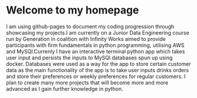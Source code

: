 # Welcome to my homepage

I am using github-pages to document my coding progression through showcasing my projects.I am currently on a Junior Data Engineering course run by Generation in coalition with Infinity Works aimed to provide participants with firm fundamentals in python programming, utilising AWS and MySQl.Currenly I have an interactive terminal python app which takes user input and persists the inputs to MySQl databases spun up using docker. Databases were used as a way for the app to store certain customer data as the main functionality of the app is to take user inputs drinks orders and store their preferences or weekly preferences for regular customers. I plan to create many more projects that will become more and more advanced as I gain further knowledge in python.
